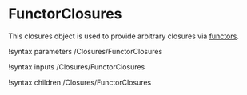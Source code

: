 # FunctorClosures

This closures object is used to provide arbitrary closures via [functors](/Functors/index.md).

!syntax parameters /Closures/FunctorClosures

!syntax inputs /Closures/FunctorClosures

!syntax children /Closures/FunctorClosures
